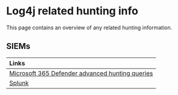 # Log4j related hunting info

This page contains an overview of any related hunting information.

## SIEMs
|  Links |
|:----------------|
| [Microsoft 365 Defender advanced hunting queries](Microsoft-Defender.md) |
| [Splunk](Splunk.md) |
